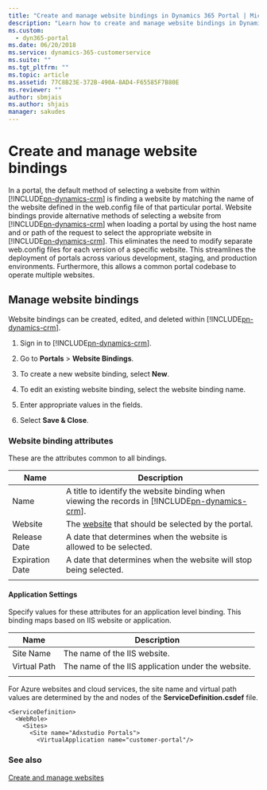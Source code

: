 ```yaml
---
title: "Create and manage website bindings in Dynamics 365 Portal | MicrosoftDocs"
description: "Learn how to create and manage website bindings in Dynamics 365 Portal."
ms.custom:
  - dyn365-portal
ms.date: 06/20/2018
ms.service: dynamics-365-customerservice
ms.suite: ""
ms.tgt_pltfrm: ""
ms.topic: article
ms.assetid: 77C8B23E-372B-490A-8AD4-F65585F7B80E
ms.reviewer: ""
author: sbmjais
ms.author: shjais
manager: sakudes
---
```


# Create and manage website bindings

In a portal, the default method of selecting a website from within [!INCLUDE[pn-dynamics-crm](../includes/pn-dynamics-crm.md)] is finding a website by matching the name of the website defined in the web.config file of that particular portal. Website bindings provide alternative methods of selecting a website from [!INCLUDE[pn-dynamics-crm](../includes/pn-dynamics-crm.md)] when loading a portal by using the host name and or path of the request to select the appropriate website in [!INCLUDE[pn-dynamics-crm](../includes/pn-dynamics-crm.md)]. This eliminates the need to modify separate web.config files for each version of a specific website. This streamlines the deployment of portals across various development, staging, and production environments. Furthermore, this allows a common portal codebase to operate multiple websites.

## Manage website bindings

Website bindings can be created, edited, and deleted within [!INCLUDE[pn-dynamics-crm](../includes/pn-dynamics-crm.md)]. 

1. Sign in to [!INCLUDE[pn-dynamics-crm](../includes/pn-dynamics-crm.md)].

2. Go to **Portals** > **Website Bindings**.

3. To create a new website binding, select **New**.

4. To edit an existing website binding, select the website binding name.

5. Enter appropriate values in the fields.

6. Select **Save & Close**.

### Website binding attributes

These are the attributes common to all bindings.

|Name|Description|
|-----|----------|
|Name| A title to identify the website binding when viewing the records in [!INCLUDE[pn-dynamics-crm](../includes/pn-dynamics-crm.md)].|
|Website|The [website](websites.md) that should be selected by the portal.|
|Release Date|A date that determines when the website is allowed to be selected.|
|Expiration Date|A date that determines when the website will stop being selected.|
|||

#### Application Settings

Specify values for these attributes for an application level binding. This binding maps based on IIS website or application.

|Name|Description|
|-----|----------|
|Site Name|The name of the IIS website.|
|Virtual Path|The name of the IIS application under the website.|
|||

For Azure websites and cloud services, the site name and virtual path values are determined by the <Site> and <VirtualApplication> nodes of the **ServiceDefinition.csdef** file.

```
<ServiceDefinition>
  <WebRole>
    <Sites>
      <Site name="Adxstudio Portals">
        <VirtualApplication name="customer-portal"/>
```

### See also
[Create and manage websites](websites.md)